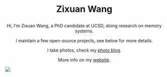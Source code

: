 <h1><p align="center">Zixuan Wang</p></h1>

<p align="center">Hi, I'm Zixuan Wang, a PhD candidate at UCSD, doing research on memory systems.</p>

<p align="center">I maintain a few open-source projects, see below for more details.</p>

<p align="center">I take photos, check my <a href="https://photos.thenetadmin.net">photo blog</a>.</p>

<p align="center">More info on my <a href="https://www.thenetadmin.net">website</a>.</p>

<!-- <p align="center"><img width=500 src="https://github.com/TheNetAdmin/TheNetAdmin/blob/metrics/github-metrics.svg"/></p> -->

![](https://hit.yhype.me/github/profile?user_id=18525442)

